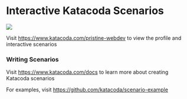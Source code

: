 # Interactive Katacoda Scenarios

[![](http://shields.katacoda.com/katacoda/pristine-webdev/count.svg)](https://www.katacoda.com/pristine-webdev "Get your profile on Katacoda.com")

Visit https://www.katacoda.com/pristine-webdev to view the profile and interactive scenarios

### Writing Scenarios
Visit https://www.katacoda.com/docs to learn more about creating Katacoda scenarios

For examples, visit https://github.com/katacoda/scenario-example

